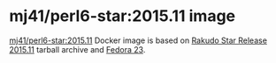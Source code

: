 mj41/perl6-star:2015.11 image
=============================

[mj41/perl6-star:2015.11](https://registry.hub.docker.com/u/mj41/perl6-star/) Docker image
is based on [Rakudo Star Release 2015.11](http://rakudo.org/2015/11/28/announce-rakudo-star-release-2015-11-now-in-beta/)
tarball archive and [Fedora 23](https://registry.hub.docker.com/_/fedora/).
